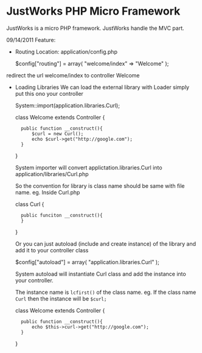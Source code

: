 JustWorks PHP Micro Framework
=============================

JustWorks is a micro PHP framework. JustWorks handle the MVC part.

09/14/2011
Feature:

- Routing
    Location: application/config.php
    
    
    
    
    $config["routing"] = array(
        "welcome/index" => "Welcome"
    );




redirect the url welcome/index to controller Welcome

- Loading Libraries
    We can load the external library with Loader simply put this ono your controller




    System::import(application.libraries.Curl);

    class Welcome extends Controller {

        public function __construct(){
            $curl = new Curl();
            echo $curl->get("http://google.com");
        }
        
    }




    System importer will convert applictation.libraries.Curl into application/libraries/Curl.php
    
    So the convention for library is class name should be same with file name.
    eg. Inside Curl.php



    
    class Curl {

        public funciton __construct(){
        }

    }



     
    Or you can just autoload (include and create instance) of the library
    and add it to your controller class



    
    $config["autoload"] = array(
        "application.libraries.Curl"
    );



    
    System autoload will instantiate Curl class and add the instance into
    your controller.
    
    The instance name is `lcfirst()` of the class name.
    eg. If the class name `Curl` then the instance will be `$curl;`
    
    
    
    
    class Welcome extends Controller {

        public function __construct(){
            echo $this->curl->get("http://google.com");
        }
        
    }
    
    
    
    
    
